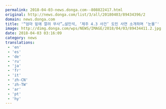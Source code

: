 ```yaml
---
permalink: 2018-04-03-news.donga.com--808822417.html
original: http://news.donga.com/list/3/all/20180403/89434396/2
domain: news.donga.com
title: '“엄마 밑에 깔려 무사”…설민석, ‘제주 4.3 사건’ 도민 사연 소개하며 ‘눈물’'
image: http://dimg.donga.com/wps/NEWS/IMAGE/2018/04/03/89434411.2.jpg
date: 2018-04-03 03:16:09
category: news
translations: 
 - 'en'
 - 'es'
 - 'de'
 - 'ru'
 - 'ja'
 - 'fr'
 - 'it'
 - 'zh-CN'
 - 'zh-TW'
 - 'ar'
 - 'pt'
 - 'hy'
---
```


